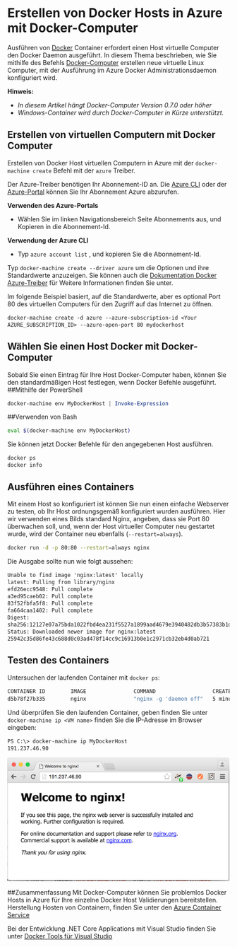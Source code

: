 <properties
   pageTitle="Erstellen von Docker Hosts in Azure mit Docker Computer | Microsoft Azure"
   description="Beschreibt die Verwendung des Docker Computers Docker Hosts in Azure zu erstellen."
   services="azure-container-service"
   documentationCenter="na"
   authors="mlearned"
   manager="douge"
   editor="" />
<tags
   ms.service="multiple"
   ms.devlang="dotnet"
   ms.topic="article"
   ms.tgt_pltfrm="na"
   ms.workload="multiple"
   ms.date="06/08/2016"
   ms.author="mlearned" />

# <a name="create-docker-hosts-in-azure-with-docker-machine"></a>Erstellen von Docker Hosts in Azure mit Docker-Computer

Ausführen von [Docker](https://www.docker.com/) Container erfordert einen Host virtuelle Computer den Docker Daemon ausgeführt.
In diesem Thema beschrieben, wie Sie mithilfe des Befehls [Docker-Computer](https://docs.docker.com/machine/) erstellen neue virtuelle Linux Computer, mit der Ausführung im Azure Docker Administrationsdaemon konfiguriert wird. 

**Hinweis:** 
- *In diesem Artikel hängt Docker-Computer Version 0.7.0 oder höher*
- *Windows-Container wird durch Docker-Computer in Kürze unterstützt.*

## <a name="create-vms-with-docker-machine"></a>Erstellen von virtuellen Computern mit Docker Computer

Erstellen von Docker Host virtuellen Computern in Azure mit der `docker-machine create` Befehl mit der `azure` Treiber. 

Der Azure-Treiber benötigen Ihr Abonnement-ID an. Die [Azure CLI](xplat-cli-install.md) oder der [Azure-Portal](https://portal.azure.com) können Sie Ihr Abonnement Azure abzurufen. 

**Verwenden des Azure-Portals**
- Wählen Sie im linken Navigationsbereich Seite Abonnements aus, und Kopieren in die Abonnement-Id.

**Verwendung der Azure CLI**
- Typ ```azure account list``` , und kopieren Sie die Abonnement-Id.

Typ `docker-machine create --driver azure` um die Optionen und ihre Standardwerte anzuzeigen.
Sie können auch die [Dokumentation Docker Azure-Treiber](https://docs.docker.com/machine/drivers/azure/) für Weitere Informationen finden Sie unter. 

Im folgende Beispiel basiert, auf die Standardwerte, aber es optional Port 80 des virtuellen Computers für den Zugriff auf das Internet zu öffnen. 

```
docker-machine create -d azure --azure-subscription-id <Your AZURE_SUBSCRIPTION_ID> --azure-open-port 80 mydockerhost
```

## <a name="choose-a-docker-host-with-docker-machine"></a>Wählen Sie einen Host Docker mit Docker-Computer
Sobald Sie einen Eintrag für Ihre Host Docker-Computer haben, können Sie den standardmäßigen Host festlegen, wenn Docker Befehle ausgeführt.
##<a name="using-powershell"></a>Mithilfe der PowerShell

```powershell
docker-machine env MyDockerHost | Invoke-Expression 
```

##<a name="using-bash"></a>Verwenden von Bash

```bash
eval $(docker-machine env MyDockerHost)
```

Sie können jetzt Docker Befehle für den angegebenen Host ausführen.

```
docker ps
docker info
```

## <a name="run-a-container"></a>Ausführen eines Containers

Mit einem Host so konfiguriert ist können Sie nun einen einfache Webserver zu testen, ob Ihr Host ordnungsgemäß konfiguriert wurden ausführen.
Hier wir verwenden eines Bilds standard Nginx, angeben, dass sie Port 80 überwachen soll, und, wenn der Host virtueller Computer neu gestartet wurde, wird der Container neu ebenfalls (`--restart=always`). 

```bash
docker run -d -p 80:80 --restart=always nginx
```

Die Ausgabe sollte nun wie folgt aussehen:

```
Unable to find image 'nginx:latest' locally
latest: Pulling from library/nginx
efd26ecc9548: Pull complete
a3ed95caeb02: Pull complete
83f52fbfa5f8: Pull complete
fa664caa1402: Pull complete
Digest: sha256:12127e07a75bda1022fbd4ea231f5527a1899aad4679e3940482db3b57383b1d
Status: Downloaded newer image for nginx:latest
25942c35d86fe43c688d0c03ad478f14cc9c16913b0e1c2971cb32eb4d0ab721
```

## <a name="test-the-container"></a>Testen des Containers

Untersuchen der laufenden Container mit `docker ps`:

```bash
CONTAINER ID        IMAGE               COMMAND                  CREATED             STATUS              PORTS                         NAMES
d5b78f27b335        nginx               "nginx -g 'daemon off"   5 minutes ago       Up 5 minutes        0.0.0.0:80->80/tcp, 443/tcp   goofy_mahavira
```

Und überprüfen Sie den laufenden Container, geben finden Sie unter `docker-machine ip <VM name>` finden Sie die IP-Adresse im Browser eingeben:

```
PS C:\> docker-machine ip MyDockerHost
191.237.46.90
```

![Laufende Ngnix container](./media/vs-azure-tools-docker-machine-azure-config/nginxsuccess.png)

##<a name="summary"></a>Zusammenfassung
Mit Docker-Computer können Sie problemlos Docker Hosts in Azure für Ihre einzelne Docker Host Validierungen bereitstellen.
Herstellung Hosten von Containern, finden Sie unter den [Azure Container Service](http://aka.ms/AzureContainerService)

Bei der Entwicklung .NET Core Applications mit Visual Studio finden Sie unter [Docker Tools für Visual Studio](http://aka.ms/DockerToolsForVS)
